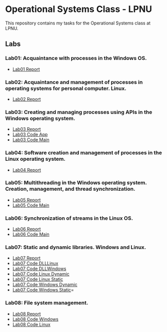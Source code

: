 # Operational Systems Class - LPNU

This repository contains my tasks for the Operational Systems class at LPNU.

## Labs

### Lab01: Acquaintance with processes in the Windows OS.

- [Lab01 Report](./Lab01/Lab1_Babilya_PZ-21.pdf)

### Lab02: Acquaintance and management of processes in operating systems for personal computer. Linux.

- [Lab02 Report](./Lab02/Lab2_Babilya_PZ-21.pdf)

### Lab03: Creating and managing processes using APIs in the Windows operating system.

- [Lab03 Report](./Lab03/Lab3_Babilya_PZ-21.pdf)
- [Lab03 Code App](./Lab03/app.cpp)
- [Lab03 Code Main](./Lab03/main.cpp)

### Lab04: Software creation and management of processes in the Linux operating system.

- [Lab04 Report](./Lab04/Lab4_Babilya_PZ-21.pdf)

### Lab05: Multithreading in the Windows operating system. Creation, management, and thread synchronization.

- [Lab05 Report](./Lab05/Lab5_Babilya_PZ-21.pdf)
- [Lab05 Code Main](./Lab05/main.cpp)

### Lab06: Synchronization of streams in the Linux OS.

- [Lab06 Report](./Lab06/Lab6_Babilya_PZ-21.pdf)
- [Lab06 Code Main](./Lab06/main.cpp)

### Lab07: Static and dynamic libraries. Windows and Linux.

- [Lab07 Report](./Lab07/Lab7_Babilya_PZ-21.pdf)
- [Lab07 Code DLLLinux](./Lab07/DLLLinux/)
- [Lab07 Code DLLWindows](./Lab07/DLLWindows/)
- [Lab07 Code Linux Dynamic](./Lab07/LinuxDynamic/)
- [Lab07 Code Linux Static](./Lab07/LinuxStatic/)
- [Lab07 Code Windows Dynamic](./Lab07/WindowsDynamic/)
- [Lab07 Code Windows Static](./Lab07/WindowsStatic/)=

### Lab08: File system management.

- [Lab08 Report](./Lab08/Lab8_Babilya_PZ-21.pdf)
- [Lab08 Code Windows](./Lab08/Windows/)
- [Lab08 Code Linux](./Lab08/Linux/)
